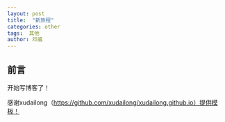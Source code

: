 ```yaml
---
layout: post
title:  "新旅程"
categories: other
tags:  其他
author: 邓威
---
```


## 前言
开始写博客了！

感谢xudailong（https://github.com/xudailong/xudailong.github.io）提供模板！
